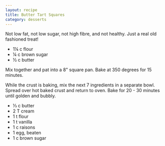 ```yaml
---
layout: recipe
title: Butter Tart Squares
category: desserts
---
```

Not low fat, not low sugar, not high fibre, and not healthy. Just a real old fashioned treat!

- 1¼ c flour
- ¼ c brown sugar
- ½ c butter

Mix together and pat into a 8" square pan. Bake at 350 degrees for 15 minutes.

While the crust is baking, mix the next 7 ingredients in a separate bowl. Spread over hot baked crust and return to oven. Bake for 20 - 30 minutes until golden and bubbly.

- ⅓ c butter
- 2 T cream
- 1 t flour
- 1 t vanilla
- 1 c raisons
- 1 egg, beaten
- 1 c brown sugar

